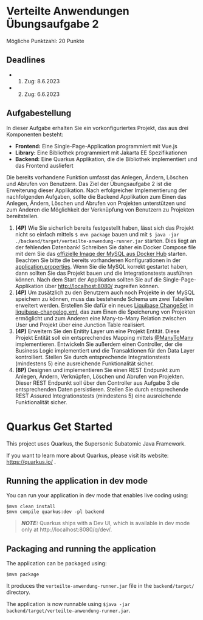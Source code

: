 # Verteilte Anwendungen Übungsaufgabe 2

Mögliche Punktzahl: 20 Punkte

## Deadlines

- 1. Zug: 8.6.2023
- 2. Zug: 6.6.2023 

## Aufgabestellung
In dieser Aufgabe erhalten Sie ein vorkonfiguriertes Projekt, das aus drei Komponenten besteht:

- **Frontend:** Eine Single-Page-Application programmiert mit Vue.js
- **Library:** Eine Bibliothek programmiert mit Jakarta EE Spezifikationen
- **Backend:** Eine Quarkus Applikation, die die Bibliothek implementiert und das Frontend ausliefert

Die bereits vorhandene Funktion umfasst das Anlegen, Ändern, Löschen und Abrufen von Benutzern.
Das Ziel der Übungsaufgabe 2 ist die Erweiterung dieser Applikation. Nach erfolgreicher Implementierung der nachfolgenden Aufgaben, sollte die Backend Applikation zum Einen das Anlegen, Ändern, Löschen und Abrufen von Projekten unterstützen und zum Anderen die Möglichkeit der Verknüpfung von Benutzern zu Projekten bereitstellen.

1.  **(4P)** Wie Sie sicherlich bereits festgestellt haben, lässt sich das Projekt nicht so einfach mittels ``$ mvn package`` bauen und mit ``$ java -jar ./backend/target/verteilte-anwendung-runner.jar`` starten. Dies liegt an der fehlenden Datenbank! Schreiben Sie daher ein Docker Compose file mit dem Sie das [offizielle Image der MySQL aus Docker Hub](https://hub.docker.com/_/mysql) starten. Beachten Sie bitte die bereits vorhandenen Konfigurationen in der 
[application.properties](backend/src/main/resources/application.properties). Wenn Sie die MySQL korrekt gestartet haben, dann sollten Sie das Projekt bauen und die Integrationstests ausführen können.
Nach dem Start der Applikation sollten Sie auf die Single-Page-Applikation über [http://localhost:8080/](http://localhost:8080/) zugreifen können.
2.  **(4P)** Um zusätzlich zu den Benutzern auch noch Projekte in der MySQL speichern zu können, muss das bestehende Schema um zwei Tabellen erweitert werden. Erstellen Sie dafür ein neues 
[Liquibase ChangeSet](https://docs.liquibase.com/concepts/changelogs/xml-format.html) in 
[liquibase-changelog.xml](backend/src/main/resources/META-INF/liquibase-changelog.xml), das zum Einen die Speicherung von Projekten ermöglicht und zum Anderen eine Many-to-Many Relation zwischen User und Projekt über eine Junction Table realisiert.
3.  **(4P)** Erweitern Sie den Enitity Layer um eine Projekt Entität. Diese Projekt Entität soll ein entsprechendes Mapping mittels [@ManyToMany](https://www.baeldung.com/jpa-many-to-many) implementieren. Entwickeln Sie außerdem einen Controller, der die Business Logic implementiert und die Transaktionen für den Data Layer kontrolliert. Stellen Sie durch entsprechende Integrationstests (mindestens 5) eine ausreichende Funktionalität sicher.
4.  **(8P)** Designen und implementieren Sie einen REST Endpunkt zum Anlegen, Ändern, Verknüpfen, Löschen und Abrufen von Projekten. Dieser REST Endpunkt soll über den Controller aus Aufgabe 3 die entsprechenden Daten persistieren. Stellen Sie durch entsprechende REST Assured Integrationstests (mindestens 5) eine ausreichende Funktionalität sicher.


# Quarkus Get Started

This project uses Quarkus, the Supersonic Subatomic Java Framework.

If you want to learn more about Quarkus, please visit its website: https://quarkus.io/ .

## Running the application in dev mode

You can run your application in dev mode that enables live coding using:
```shell script
$mvn clean install
$mvn compile quarkus:dev -pl backend
```

> **_NOTE:_**  Quarkus ships with a Dev UI, which is available in dev mode only at http://localhost:8080/q/dev/.

## Packaging and running the application

The application can be packaged using:
```shell script
$mvn package
```
It produces the `verteilte-anwendung-runner.jar` file in the `backend/target/` directory.

The application is now runnable using `$java -jar backend/target/verteilte-anwendung-runner.jar`.
